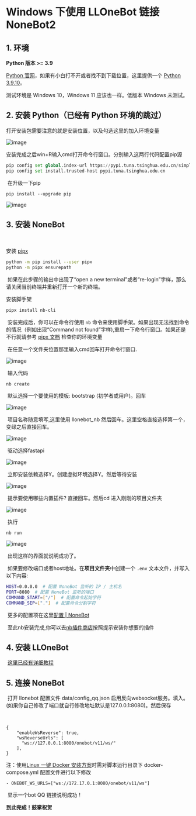 # Windows 下使用 LLOneBot 链接 NoneBot2

## 1. 环境

​**Python 版本 >= 3.9**

[Python 官网](https://www.python.org/)，如果有小白打不开或者找不到下载位置，这里提供一个 [Python 3.9.10](https://syykln.lanzoul.com/iZegc1rwtm1i)。

​测试环境是 Windows 10，Windows 11 应该也一样。低版本 Windows 未测试。

## 2. 安装 Python（已经有 Python 环境的跳过）

​打开安装包需要注意的就是安装位置，以及勾选这里的加入环境变量

![image](../asset/img/configuration/nonebot1.png)

​安装完成之后win+R输入cmd打开命令行窗口。分别输入这两行代码配置pip源

```python
pip config set global.index-url https://pypi.tuna.tsinghua.edu.cn/simple
pip config set install.trusted-host pypi.tuna.tsinghua.edu.cn
```

​	在升级一下pip

```
pip install --upgrade pip
```

![image](../asset/img/configuration/nonebot2.png)

## 3. 安装 NoneBot

​	

安装 [pipx](https://pypa.github.io/pipx/)

```bash
python -m pip install --user pipx
python -m pipx ensurepath
```



​	如果在此步骤的输出中出现了“open a new terminal”或者“re-login”字样，那么请关闭当前终端并重新打开一个新的终端。

安装脚手架

```bash
pipx install nb-cli
```



​	安装完成后，你可以在命令行使用 `nb` 命令来使用脚手架。如果出现无法找到命令的情况（例如出现“Command not found”字样),重启一下命令行窗口。如果还是不行就请参考 [pipx 文档](https://pypa.github.io/pipx/) 检查你的环境变量

​	在任意一个文件夹位置那里输入cmd回车打开命令行窗口.

![image](../asset/img/configuration/nonebot3.png)

​	输入代码

```
nb create
```

​	默认选择一个要使用的模板: bootstrap (初学者或用户)。回车

![image](../asset/img/configuration/nonebot4.png)

​	项目名称随意填写,这里使用 llonebot_nb 然后回车。这里空格直接选择第一个，变绿之后直接回车。


![image](../asset/img/configuration/nonebot5.png)


​	驱动选择fastapi 

![image](../asset/img/configuration/nonebot6.png)




​	立即安装依赖选择Y。创建虚拟环境选择Y。然后等待安装

![image](../asset/img/configuration/nonebot7.png)

​	提示要使用哪些内置插件? 直接回车。然后cd 进入刚刚的项目文件夹

![image](../asset/img/configuration/nonebot8.png)


​	执行

```
nb run
```

![image](../asset/img/configuration/nonebot9.png)

​	出现这样的界面就说明成功了。

​	如果要修改端口或者host地址。在**项目文件夹**中创建一个 `.env` 文本文件，并写入以下内容:

```bash
HOST=0.0.0.0  # 配置 NoneBot 监听的 IP / 主机名
PORT=8080  # 配置 NoneBot 监听的端口
COMMAND_START=["/"]  # 配置命令起始字符
COMMAND_SEP=["."]  # 配置命令分割字符
```

​	更多的配置项在这里[配置 | NoneBot](https://nonebot.dev/docs/appendices/config#内置配置项)

​	至此nb安装完成,你可以去[nb插件商店](https://v2.nonebot.dev/store)按照提示安装你想要的插件

## 4. 安装 LLOneBot

​	[这里已经有详细教程](https://llonebot.github.io/zh-CN/guide/getting-started)

## 5. 连接 NoneBot

​	打开 llonebot 配置文件 data/config_qq.json 启用反向websocket服务。填入。(如果你自己修改了端口就自行修改地址默认是127.0.0.1:8080)。然后保存

​	

```json5
{
    "enableWsReverse": true,
    "wsReverseUrls": [
      "ws://127.0.0.1:8080/onebot/v11/ws/"
    ],
}
```


注：使用[Linux 一键 Docker 安装方案](https://llonebot.com/zh-CN/guide/getting-started#linux-%E4%B8%80%E9%94%AE-docker-%E5%AE%89%E8%A3%85%E6%96%B9%E6%A1%88)时需对脚本运行目录下 docker-compose.yml 配置文件进行以下修改
```
- ONEBOT_WS_URLS=["ws://172.17.0.1:8080/onebot/v11/ws"]
```

​	显示一个bot QQ 链接说明成功！

**到此完成！鼓掌祝贺**
